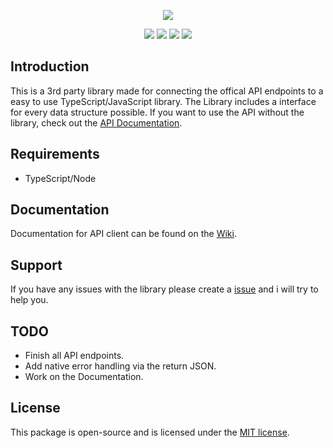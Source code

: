 <p align="center"><img src="https://camo.githubusercontent.com/7990b7910ff6483220b080fef28e6f7f07adda3f/68747470733a2f2f747275636b6572736d702e636f6d2f6173736574732f696d672f747275636b6572736d702d6c6f676f2d736d2e706e67"/></p>
<p align="center"><img src="https://img.shields.io/npm/v/truckersmp.ts?style=flat-square"> <img src="https://img.shields.io/github/last-commit/iraizo/truckersmp.ts?style=flat-square"> <img src="https://img.shields.io/github/languages/top/iraizo/truckersmp.ts?style=flat-square"> <img src="https://img.shields.io/npm/l/truckersmp.ts?style=flat-square"></p>

## Introduction
This is a 3rd party library made for connecting the offical API endpoints to a easy to use TypeScript/JavaScript library.
The Library includes a interface for every data structure possible.
If you want to use the API without the library, check out the <a href="https://stats.truckersmp.com/api">API Documentation</a>.

## Requirements
- TypeScript/Node

## Documentation
Documentation for API client can be found on the <a href="https://github.com/iraizo/truckersmp.ts/wiki">Wiki</a>.

## Support
If you have any issues with the library please create a <a href="https://github.com/iraizo/truckersmp.ts/issues">issue</a> and i will try to help you.

## TODO
- Finish all API endpoints.
- Add native error handling via the return JSON.
- Work on the Documentation.

## License
This package is open-source and is licensed under the <a href="https://github.com/iraizo/truckersmp.ts/blob/master/LICENSE.md">MIT license</a>.
